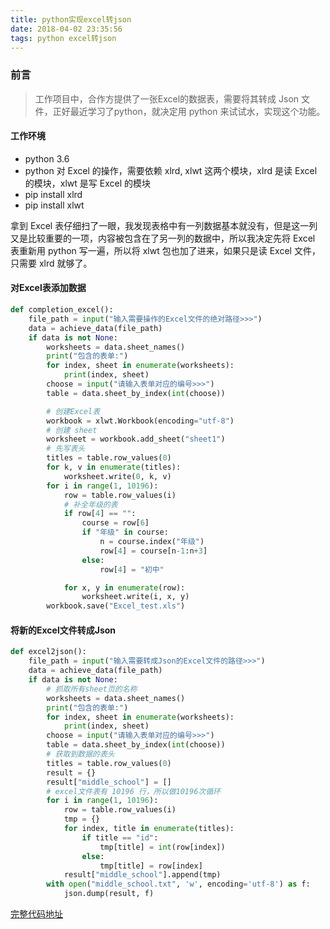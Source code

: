 ```yaml
---
title: python实现excel转json
date: 2018-04-02 23:35:56
tags: python excel转json
---
```


### 前言

> 工作项目中，合作方提供了一张Excel的数据表，需要将其转成 Json 文件，正好最近学习了python，就决定用 python 来试试水，实现这个功能。

<!-- more -->

#### 工作环境

- python 3.6
- python 对 Excel 的操作，需要依赖 xlrd, xlwt 这两个模块，xlrd 是读 Excel 的模块，xlwt 是写 Excel 的模块 
- pip install xlrd
- pip install xlwt

拿到 Excel 表仔细扫了一眼，我发现表格中有一列数据基本就没有，但是这一列又是比较重要的一项，内容被包含在了另一列的数据中，所以我决定先将 Excel 表重新用 python 写一遍，所以将 xlwt 包也加了进来，如果只是读 Excel 文件，只需要 xlrd 就够了。

#### 对Excel表添加数据

```python
def completion_excel():
    file_path = input("输入需要操作的Excel文件的绝对路径>>>")
    data = achieve_data(file_path)
    if data is not None:
        worksheets = data.sheet_names()
        print("包含的表单:")
        for index, sheet in enumerate(worksheets):
            print(index, sheet)
        choose = input("请输入表单对应的编号>>>")
        table = data.sheet_by_index(int(choose))

        # 创建Excel表
        workbook = xlwt.Workbook(encoding="utf-8")
        # 创建 sheet
        worksheet = workbook.add_sheet("sheet1")
        # 先写表头
        titles = table.row_values(0)
        for k, v in enumerate(titles):
            worksheet.write(0, k, v)
        for i in range(1, 10196):
            row = table.row_values(i)
            # 补全年级的表
            if row[4] == "":
                course = row[6]
                if "年级" in course:
                    n = course.index("年级")
                    row[4] = course[n-1:n+3]
                else:
                    row[4] = "初中"

            for x, y in enumerate(row):
                worksheet.write(i, x, y)
        workbook.save("Excel_test.xls")
```

#### 将新的Excel文件转成Json

```python
def excel2json():
    file_path = input("输入需要转成Json的Excel文件的路径>>>")
    data = achieve_data(file_path)
    if data is not None:
        # 抓取所有sheet页的名称
        worksheets = data.sheet_names()
        print("包含的表单:")
        for index, sheet in enumerate(worksheets):
            print(index, sheet)
        choose = input("请输入表单对应的编号>>>")
        table = data.sheet_by_index(int(choose))
        # 获取到数据的表头
        titles = table.row_values(0)
        result = {}
        result["middle_school"] = []
        # excel文件表有 10196 行，所以做10196次循环
        for i in range(1, 10196):
            row = table.row_values(i)
            tmp = {}
            for index, title in enumerate(titles):
                if title == "id":
                    tmp[title] = int(row[index])
                else:
                    tmp[title] = row[index]
            result["middle_school"].append(tmp)
        with open("middle_school.txt", 'w', encoding='utf-8') as f:
            json.dump(result, f)
```

[完整代码地址](https://github.com/cgzysan/pystudy/blob/master/day16/excel2json.py)